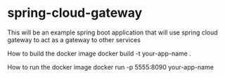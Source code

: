 # spring-cloud-gateway
This will be an example spring boot application that will use spring cloud gateway to act as a gateway to other services

How to build the docker image
docker build -t your-app-name .

How to run the docker image
docker run -p 5555:8090 your-app-name